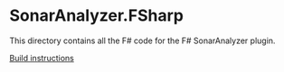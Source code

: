 # SonarAnalyzer.FSharp

This directory contains all the F# code for the F# SonarAnalyzer plugin.

[Build instructions](../docs/contributing-analyzer.md)